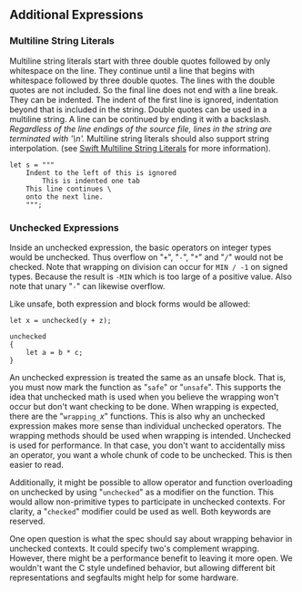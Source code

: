 ## Additional Expressions

### Multiline String Literals

Multiline string literals start with three double quotes followed by only whitespace on the line. They continue until a line that begins with whitespace followed by three double quotes. The lines with the double quotes are not included. So the final line does not end with a line break. They can be indented. The indent of the first line is ignored, indentation beyond that is included in the string. Double quotes can be used in a multiline string. A line can be continued by ending it with a backslash. *Regardless of the line endings of the source file, lines in the string are terminated with '\n'.* Multiline string literals should also support string interpolation. (see [Swift Multiline String Literals](https://developer.apple.com/library/content/documentation/Swift/Conceptual/Swift_Programming_Language/StringsAndCharacters.html) for more information).

```azoth
let s = """
    Indent to the left of this is ignored
        This is indented one tab
    This line continues \
    onto the next line.
    """;
```

### Unchecked Expressions

Inside an unchecked expression, the basic operators on integer types would be unchecked. Thus overflow on "`+`", "`-`", "`*`" and "`/`" would not be checked. Note that wrapping on division can occur for `MIN / -1` on signed types. Because the result is `-MIN` which is too large of a positive value. Also note that unary "`-`" can likewise overflow.

Like unsafe, both expression and block forms would be allowed:

```azoth
let x = unchecked(y + z);

unchecked
{
    let a = b * c;
}
```

An unchecked expression is treated the same as an unsafe block. That is, you must now mark the function as "`safe`" or "`unsafe`". This supports the idea that unchecked math is used when you believe the wrapping won't occur but don't want checking to be done. When wrapping is expected, there are the "`wrapping_`*x*" functions. This is also why an unchecked expression makes more sense than individual unchecked operators. The wrapping methods should be used when wrapping is intended. Unchecked is used for performance. In that case, you don't want to accidentally miss an operator, you want a whole chunk of code to be unchecked. This is then easier to read.

Additionally, it might be possible to allow operator and function overloading on unchecked by using "`unchecked`" as a modifier on the function. This would allow non-primitive types to participate in unchecked contexts. For clarity, a "`checked`" modifier could be used as well. Both keywords are reserved.

One open question is what the spec should say about wrapping behavior in unchecked contexts. It could specify two's complement wrapping. However, there might be a performance benefit to leaving it more open. We wouldn't want the C style undefined behavior, but allowing different bit representations and segfaults might help for some hardware.
